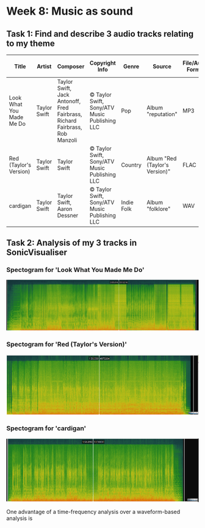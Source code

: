 # Week 8: Music as sound

## Task 1: Find and describe 3 audio tracks relating to my theme

| Title                     | Artist                  | Composer                | Copyright Info        | Genre      | Source         | File/Audio Format | Number of Channels | Sample Rate | Bits per Second | Duration |
|---------------------------|-------------------------|-------------------------|-----------------------|------------|----------------|---------------------|---------------------|-------------|------------------|----------|
| Look What You Made Me Do  | Taylor Swift            | Taylor Swift, Jack Antonoff, Fred Fairbrass, Richard Fairbrass, Rob Manzoli | © Taylor Swift, Sony/ATV Music Publishing LLC | Pop        | Album "reputation" | MP3                 | 2                 | 44100 Hz    | 320 kbps         | 3:31     |
| Red (Taylor's Version)    | Taylor Swift            | Taylor Swift            | © Taylor Swift, Sony/ATV Music Publishing LLC | Country    | Album "Red (Taylor's Version)" | FLAC                | 2                 | 48000 Hz    | 24 bits          | 5:42     |
| cardigan                  | Taylor Swift            | Taylor Swift, Aaron Dessner | © Taylor Swift, Sony/ATV Music Publishing LLC | Indie Folk | Album "folklore" | WAV                 | 2                 | 44100 Hz    | 24 bits          | 4:11     |

## Task 2: Analysis of my 3 tracks in SonicVisualiser 

### Spectogram for 'Look What You Made Me Do' 

![Look what you made me do](lwymmdspectogram.PNG)

### Spectogram for 'Red (Taylor's Version)' 
![Red](redspectogram.PNG)

### Spectogram  for 'cardigan' 
![cardigan](cardiganspectogram.PNG)

One advantage of a time-frequency analysis over a waveform-based analysis is 
